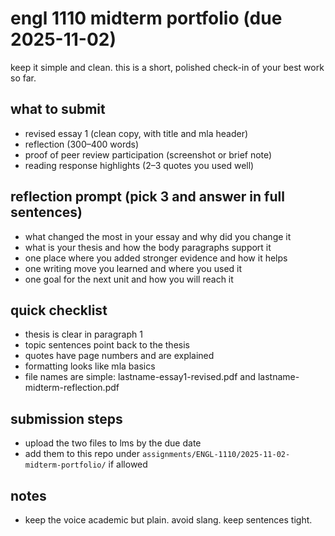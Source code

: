 # engl 1110 midterm portfolio (due 2025-11-02)

keep it simple and clean. this is a short, polished check-in of your best work so far.

## what to submit
- revised essay 1 (clean copy, with title and mla header)
- reflection (300–400 words)
- proof of peer review participation (screenshot or brief note)
- reading response highlights (2–3 quotes you used well)

## reflection prompt (pick 3 and answer in full sentences)
- what changed the most in your essay and why did you change it
- what is your thesis and how the body paragraphs support it
- one place where you added stronger evidence and how it helps
- one writing move you learned and where you used it
- one goal for the next unit and how you will reach it

## quick checklist
- thesis is clear in paragraph 1
- topic sentences point back to the thesis
- quotes have page numbers and are explained
- formatting looks like mla basics
- file names are simple: lastname-essay1-revised.pdf and lastname-midterm-reflection.pdf

## submission steps
- upload the two files to lms by the due date
- add them to this repo under `assignments/ENGL-1110/2025-11-02-midterm-portfolio/` if allowed

## notes
- keep the voice academic but plain. avoid slang. keep sentences tight.
